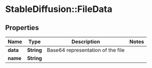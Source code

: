 # StableDiffusion::FileData

## Properties
Name | Type | Description | Notes
------------ | ------------- | ------------- | -------------
**data** | **String** | Base64 representation of the file | 
**name** | **String** |  | 

